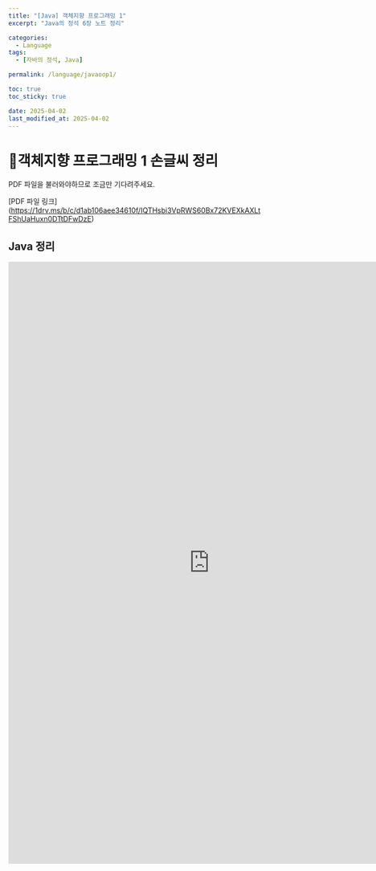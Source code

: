 ```yaml
---
title: "[Java] 객체지향 프로그래밍 1"
excerpt: "Java의 정석 6장 노트 정리"

categories:
  - Language
tags:
  - [자바의 정석, Java]

permalink: /language/javaoop1/

toc: true
toc_sticky: true

date: 2025-04-02
last_modified_at: 2025-04-02
---
```


# 📜객체지향 프로그래밍 1 손글씨 정리

PDF 파일을 불러와야하므로 조금만 기다려주세요.

[PDF 파일 링크] (https://1drv.ms/b/c/d1ab106aee34610f/IQTHsbi3VpRWS60Bx72KVEXkAXLtFShUaHuxn0DTtDFwDzE)
## Java 정리
<iframe src="https://1drv.ms/b/c/d1ab106aee34610f/IQTHsbi3VpRWS60Bx72KVEXkAXLtFShUaHuxn0DTtDFwDzE" width="800" height="1200" frameborder="0" scrolling="no"></iframe>